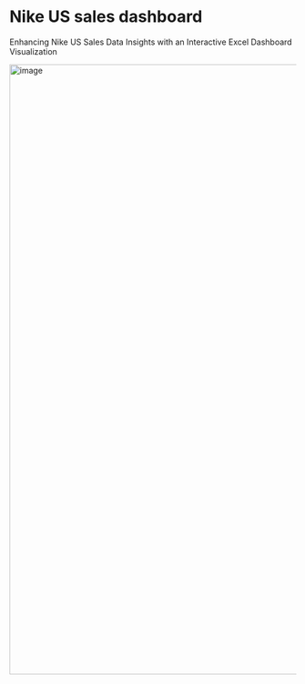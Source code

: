 # Nike US sales dashboard
Enhancing Nike US Sales Data Insights with an Interactive Excel Dashboard Visualization


<img width="1073" alt="image" src="https://github.com/rahilfaizan/nike_dashboard/assets/51293067/4c18beea-5c47-434e-a573-168029c28e6f">

